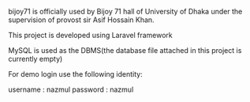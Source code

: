 bijoy71 is officially used by Bijoy 71 hall of University of Dhaka under the supervision of provost sir Asif Hossain Khan.

This project is developed using Laravel framework

MySQL is used as the DBMS(the database file attached in this project is currently empty)

For demo login use the following identity:

username : nazmul
password : nazmul

